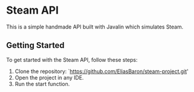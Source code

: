 # Steam API

This is a simple handmade API built with Javalin which simulates Steam.

## Getting Started

To get started with the Steam API, follow these steps:

1. Clone the repository: `https://github.com/EliasBaron/steam-project.git'
2. Open the project in any IDE.
3. Run the start function.
